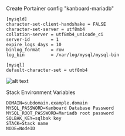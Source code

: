 Create Portainer config "kanboard-mariadb"
```
[mysqld]
character-set-client-handshake = FALSE
character-set-server = utf8mb4
collation-server = utf8mb4_unicode_ci
server-id        = 1
expire_logs_days = 10
binlog_format    = row
log_bin          = /var/log/mysql/mysql-bin
 
[mysql]
default-character-set = utf8mb4
```

![alt text](https://raw.githubusercontent.com/suodrazah/docker_swarm/main/_images/deploy_conf.png)

Stack Environment Variables
```
DOMAIN=subdomain.example.domain
MYSQL_PASSWORD=Kanboard Database Password
MYSQL_ROOT_PASSWORD=Mariadb root password
SQLBAK_KEY=sqlbak key
STACK=Stack name
NODE=NodeID
```
